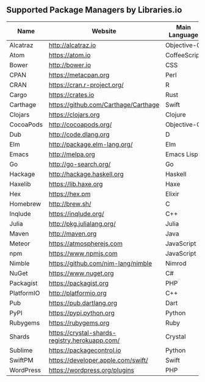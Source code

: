 ## Supported Package Managers by Libraries.io

| Name  | Website | Main Language | Versions | Dependencies | Biblothecary support |
| ------------- | ------------- | ------------- | ------------- | ------------- | ------------- |
| Alcatraz | http://alcatraz.io | Objective-C | false | false | false |
| Atom | https://atom.io | CoffeeScript | true | true | true |
| Bower | http://bower.io | CSS | false | false | true |
| CPAN | https://metacpan.org | Perl | true | true | true |
| CRAN | https://cran.r-project.org/ | R | true | true | true |
| Cargo | https://crates.io | Rust | true | true | true |
| Carthage | https://github.com/Carthage/Carthage | Swift | false | false | true |
| Clojars | https://clojars.org | Clojure | true | false | true |
| CocoaPods | http://cocoapods.org/ | Objective-C | true | false | true |
| Dub | http://code.dlang.org | D | true | true | true |
| Elm | http://package.elm-lang.org/ | Elm | true | true | true |
| Emacs | http://melpa.org | Emacs Lisp | false | false | false |
| Go | http://go-search.org/ | Go | false | false | true |
| Hackage | http://hackage.haskell.org | Haskell | true | false | false |
| Haxelib | https://lib.haxe.org | Haxe | true | true | false |
| Hex | https://hex.pm | Elixir | true | true | true |
| Homebrew | http://brew.sh/ | C | false | false | false |
| Inqlude | https://inqlude.org/ | C++ | false | false | false |
| Julia | http://pkg.julialang.org/ | Julia | false | false | true |
| Maven | http://maven.org | Java | true | false | true |
| Meteor | https://atmospherejs.com | JavaScript | true | false | true |
| npm | https://www.npmjs.com | JavaScript | true | true | true |
| Nimble | https://github.com/nim-lang/nimble | Nimrod | false | false | false |
| NuGet | https://www.nuget.org | C# | true | true | true |
| Packagist | https://packagist.org | PHP | true | true | true |
| PlatformIO | http://platformio.org | C++ | true | false | false |
| Pub | https://pub.dartlang.org | Dart | true | true | true |
| PyPI | https://pypi.python.org | Python | true | true | true |
| Rubygems | https://rubygems.org | Ruby | true | true | true |
| Shards | https://crystal-shards-registry.herokuapp.com/ | Crystal | false | false | true |
| Sublime | https://packagecontrol.io | Python | true | false | false |
| SwiftPM | https://developer.apple.com/swift/ | Swift | false | false | false |
| WordPress | https://wordpress.org/plugins | PHP | true | false | false |
